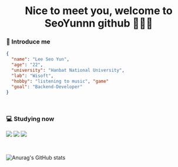 # <center> Nice to meet you, welcome to SeoYunnn github 🙇🏻‍♀️ </center>
### 💬 Introduce me

```Json
{
  "name": "Lee Seo Yun",
  "age": "22",
  "university": "Hanbat National University",  
  "lab": "Wisoft",
  "hobby": "listening to music", "game"
  "goal": "Backend-Developer"
}
```
<br>

### 💻 Studying now 
<img src="https://img.shields.io/badge/JavaScript-F7DF1E?style=flat&logo=JavaScript&logoColor=white"/></a>
<img src="https://img.shields.io/badge/TypeScript-3178C6?style=flat&logo=TypeScript&logoColor=white"/></a>
<img src="https://img.shields.io/badge/NestJS-E0234E?style=flat&logo=NestJS&logoColor=white"/></a>


<br>

![Anurag's GitHub stats](https://github-readme-stats.vercel.app/api?username=SeoYunnn&show_icons=true&theme=gruvbox_light)
